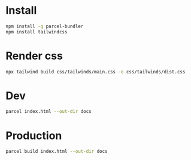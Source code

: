 # Install

``` sh
npm install -g parcel-bundler
npm install tailwindcss
```

# Render css

``` sh
npx tailwind build css/tailwinds/main.css -o css/tailwinds/dist.css
```

# Dev

``` sh
parcel index.html --out-dir docs
```

# Production

``` sh
parcel build index.html --out-dir docs
```
